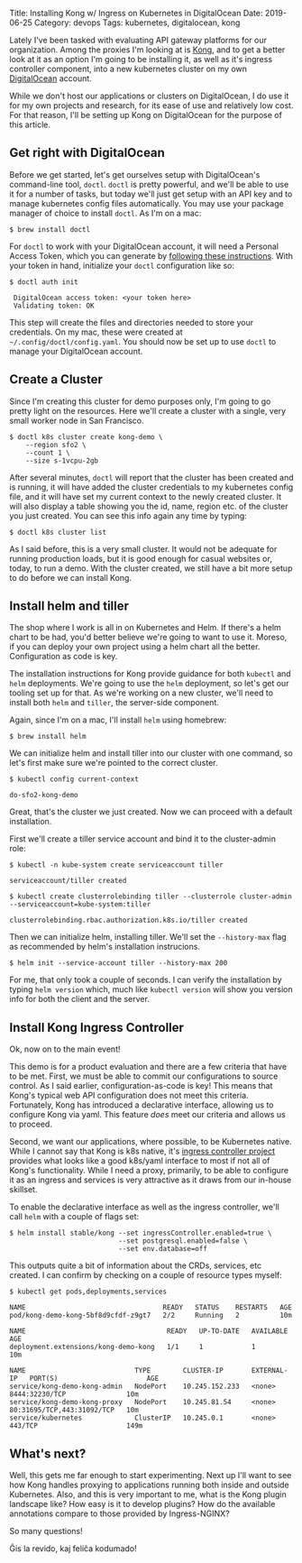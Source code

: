 Title: Installing Kong w/ Ingress on Kubernetes in DigitalOcean
Date: 2019-06-25
Category: devops 
Tags: kubernetes, digitalocean, kong


Lately I've been tasked with evaluating API gateway platforms for our
organization. Among the proxies I'm looking at is [Kong](https://konghq.com),
and to get a better look at it as an option I'm going to be installing it, as
well as it's ingress controller component, into a new kubernetes cluster on my
own [DigitalOcean](https://digitalocean.com) account.

While we don't host our applications or clusters on DigitalOcean, I do use it
for my own projects and research, for its ease of use and relatively low cost.
For that reason, I'll be setting up Kong on DigitalOcean for the purpose of
this article.

## Get right with DigitalOcean

Before we get started, let's get ourselves setup with DigitalOcean's
command-line tool, `doctl`. `doctl` is pretty powerful, and we'll be able to use
it for a number of tasks, but today we'll just get setup with an API key and to
manage kubernetes config files automatically. You may use your package manager
of choice to install `doctl`. As I'm on a mac:

```shell
$ brew install doctl
```

For `doctl` to work with your DigitalOcean account, it will need a Personal
Access Token, which you can generate by [following these
instructions](https://www.digitalocean.com/docs/api/create-personal-access-token/).
With your token in hand, initialize your `doctl` configuration like so:

```shell
$ doctl auth init

 DigitalOcean access token: <your token here>
 Validating token: OK 
```

This step will create the files and directories needed to store your
credentials. On my mac, these were created at `~/.config/doctl/config.yaml`. You
should now be set up to use `doctl` to manage your DigitalOcean account.

## Create a Cluster

Since I'm creating this cluster for demo purposes only, I'm going to go pretty
light on the resources. Here we'll create a cluster with a single, very small
worker node in San Francisco.

```shell
$ doctl k8s cluster create kong-demo \
    --region sfo2 \
    --count 1 \
    --size s-1vcpu-2gb
```

After several minutes, `doctl` will report that the cluster has been created and
is running, it will have added the cluster credentials to my kubernetes config
file, and it will have set my current context to the newly created cluster. It
will also display a table showing you the id, name, region etc. of the cluster
you just created. You can see this info again any time by typing:

```shell
$ doctl k8s cluster list
```

As I said before, this is a very small cluster. It would not be adequate for
running production loads, but it is good enough for casual websites or, today,
to run a demo. With the cluster created, we still have a bit more setup to do
before we can install Kong.

## Install helm and tiller

The shop where I work is all in on Kubernetes and Helm. If there's a helm chart
to be had, you'd better believe we're going to want to use it. Moreso, if you
can deploy your own project using a helm chart all the better. Configuration as
code is key.

The installation instructions for Kong provide guidance for both `kubectl` and
`helm` deployments. We're going to use the `helm` deployment, so let's get our
tooling set up for that. As we're working on a new cluster, we'll need to
install both `helm` and `tiller`, the server-side component.

Again, since I'm on a mac, I'll install `helm` using homebrew:

```shell
$ brew install helm
```

We can initialize helm and install tiller into our cluster with one command, so
let's first make sure we're pointed to the correct cluster.

```shell
$ kubectl config current-context

do-sfo2-kong-demo
```

Great, that's the cluster we just created. Now we can proceed with a default
installation.

First we'll create a tiller service account and bind it to the cluster-admin
role:

```shell
$ kubectl -n kube-system create serviceaccount tiller

serviceaccount/tiller created

$ kubectl create clusterrolebinding tiller --clusterrole cluster-admin --serviceaccount=kube-system:tiller

clusterrolebinding.rbac.authorization.k8s.io/tiller created
```

Then we can initialize helm, installing tiller.  We'll set the `--history-max`
flag as recommended by helm's installation instrucions.

```shell
$ helm init --service-account tiller --history-max 200
```

For me, that only took a couple of seconds. I can verify the installation by
typing `helm version` which, much like `kubectl version` will show you version
info for both the client and the server.

## Install Kong Ingress Controller

Ok, now on to the main event!

This demo is for a product evaluation and there are a few criteria that have to
be met. First, we must be able to commit our configurations to source control.
As I said earlier, configuration-as-code is key! This means that Kong's typical
web API configuration does not meet this criteria. Fortunately, Kong has
introduced a declarative interface, allowing us to configure Kong via yaml. This
feature _does_ meet our criteria and allows us to proceed.

Second, we want our applications, where possible, to be Kubernetes native. While
I cannot say that Kong is k8s native, it's [ingress controller
project](https://github.com/Kong/kubernetes-ingress-controller) provides what
looks like a good k8s/yaml interface to most if not all of Kong's functionality.
While I need a proxy, primarily, to be able to configure it as an ingress and
services is very attractive as it draws from our in-house skillset.

To enable the declarative interface as well as the ingress controller, we'll
call `helm` with a couple of flags set:

```shell
$ helm install stable/kong --set ingressController.enabled=true \
                           --set postgresql.enabled=false \
                           --set env.database=off
```

This outputs quite a bit of information about the CRDs, services, etc created. I
can confirm by checking on a couple of resource types myself:

```shell
$ kubectl get pods,deployments,services

NAME                                  READY   STATUS    RESTARTS   AGE
pod/kong-demo-kong-5bf8d9cfdf-z9gt7   2/2     Running   2          10m

NAME                                   READY   UP-TO-DATE   AVAILABLE   AGE
deployment.extensions/kong-demo-kong   1/1     1            1           10m

NAME                           TYPE        CLUSTER-IP       EXTERNAL-IP   PORT(S)                      AGE
service/kong-demo-kong-admin   NodePort    10.245.152.233   <none>        8444:32230/TCP               10m
service/kong-demo-kong-proxy   NodePort    10.245.81.54     <none>        80:31695/TCP,443:31092/TCP   10m
service/kubernetes             ClusterIP   10.245.0.1       <none>        443/TCP                      149m
```

## What's next?

Well, this gets me far enough to start experimenting. Next up I'll want to see
how Kong handles proxying to applications running both inside and outside
Kubernetes. Also, and this is very important to me, what is the Kong plugin
landscape like? How easy is it to develop plugins? How do the available
annotations compare to those provided by Ingress-NGINX?

So many questions!

Ĝis la revido, kaj feliĉa kodumado!
